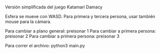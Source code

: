 Versión simplificada del juego Katamari Damacy

Esfera se mueve con WASD. Para primera y tercera persona, usar también mouse para la cámara.

Para cambiar a plano general: preisonar 1
Para cambiar a primera persona: preisonar 2
Para cambiar a primera persona: preisonar 3


Para correr el archivo: python3 main.py